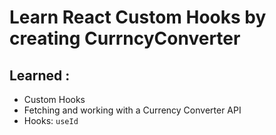 # Learn React Custom Hooks by creating CurrncyConverter

## Learned :
  * Custom Hooks
  * Fetching and working with a Currency Converter API
  * Hooks: `useId`
